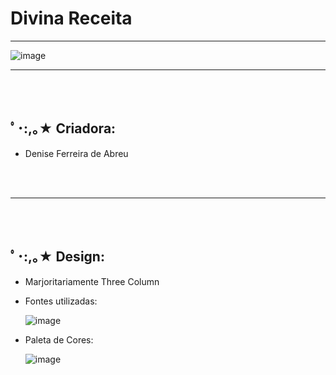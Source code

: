 # Divina Receita
<hr>




![image](https://github.com/DeniseFer/Divina-Receita/assets/124710256/6e912b5f-8b44-47b7-a486-ad2d469add0d)


<hr>
<br>
<br>

 <h2> ﾟ･:,｡★ Criadora:</h2>

 - Denise Ferreira de Abreu
   
<br>
<br>
<hr>

<br>
<br>

 <h2> ﾟ･:,｡★ Design:</h2>

 - Marjoritariamente Three Column

 - Fontes utilizadas:

   ![image](https://github.com/DeniseFer/Divina-Receita/assets/124710256/085726a9-98ea-44c4-ac21-e0a6dfca38a3)

- Paleta de Cores:

  ![image](https://github.com/DeniseFer/Divina-Receita/assets/124710256/04c1de66-4102-4776-ad07-6c64ca829767)





